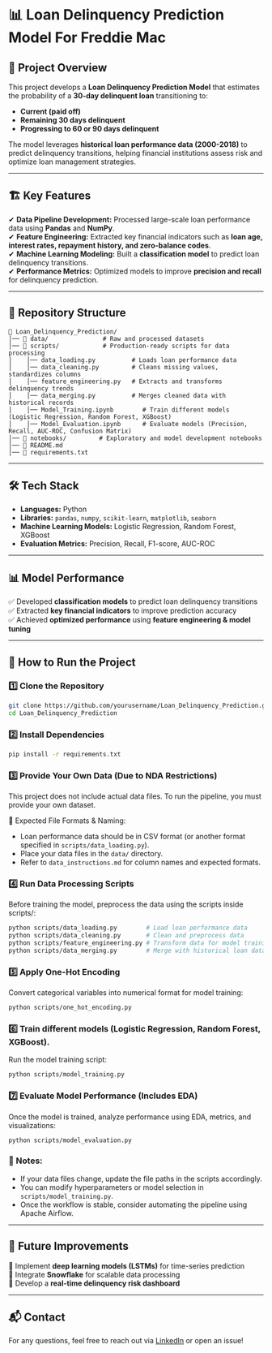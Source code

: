 # 📊 Loan Delinquency Prediction Model For Freddie Mac 

## 🚀 Project Overview  
This project develops a **Loan Delinquency Prediction Model** that estimates the probability of a **30-day delinquent loan** transitioning to:  
- **Current (paid off)**  
- **Remaining 30 days delinquent**  
- **Progressing to 60 or 90 days delinquent**  

The model leverages **historical loan performance data (2000-2018)** to predict delinquency transitions, helping financial institutions assess risk and optimize loan management strategies.  

---

## 🏗️ Key Features  
✔ **Data Pipeline Development:** Processed large-scale loan performance data using **Pandas** and **NumPy**.  
✔ **Feature Engineering:** Extracted key financial indicators such as **loan age, interest rates, repayment history, and zero-balance codes**.  
✔ **Machine Learning Modeling:** Built a **classification model** to predict loan delinquency transitions.  
✔ **Performance Metrics:** Optimized models to improve **precision and recall** for delinquency prediction.  

---

## 📂 Repository Structure  
```
📁 Loan_Delinquency_Prediction/
│── 📂 data/               # Raw and processed datasets
│── 📂 scripts/            # Production-ready scripts for data processing
│    │── data_loading.py          # Loads loan performance data
│    │── data_cleaning.py         # Cleans missing values, standardizes columns
│    │── feature_engineering.py   # Extracts and transforms delinquency trends
│    │── data_merging.py          # Merges cleaned data with historical records
│    │── Model_Training.ipynb        # Train different models (Logistic Regression, Random Forest, XGBoost)
│    │── Model_Evaluation.ipynb      # Evaluate models (Precision, Recall, AUC-ROC, Confusion Matrix)
│── 📂 notebooks/         # Exploratory and model development notebooks
│── 📄 README.md
│── 📄 requirements.txt
```

---

## 🛠️ Tech Stack  
- **Languages:** Python  
- **Libraries:** `pandas`, `numpy`, `scikit-learn`, `matplotlib`, `seaborn`  
- **Machine Learning Models:** Logistic Regression, Random Forest, XGBoost  
- **Evaluation Metrics:** Precision, Recall, F1-score, AUC-ROC 

---

## 📊 Model Performance  
✅ Developed **classification models** to predict loan delinquency transitions  
✅ Extracted **key financial indicators** to improve prediction accuracy  
✅ Achieved **optimized performance** using **feature engineering & model tuning**  

---

## 📌 How to Run the Project  

### 1️⃣ Clone the Repository  
```bash
git clone https://github.com/yourusername/Loan_Delinquency_Prediction.git
cd Loan_Delinquency_Prediction
```

### 2️⃣ Install Dependencies
   ```bash
   pip install -r requirements.txt
   ```

### 3️⃣ Provide Your Own Data (Due to NDA Restrictions)
This project does not include actual data files. To run the pipeline, you must provide your own dataset.

🔹 Expected File Formats & Naming:

- Loan performance data should be in CSV format (or another format specified in `scripts/data_loading.py`).
- Place your data files in the `data/` directory.
- Refer to `data_instructions.md` for column names and expected formats.

### 4️⃣ Run Data Processing Scripts
Before training the model, preprocess the data using the scripts inside scripts/:

```bash
python scripts/data_loading.py        # Load loan performance data
python scripts/data_cleaning.py       # Clean and preprocess data
python scripts/feature_engineering.py # Transform data for model training
python scripts/data_merging.py        # Merge with historical loan data
```
### 5️⃣ Apply One-Hot Encoding
Convert categorical variables into numerical format for model training:
```bash
python scripts/one_hot_encoding.py
```
### 6️⃣ Train different models (Logistic Regression, Random Forest, XGBoost).  
Run the model training script:
```bash
python scripts/model_training.py
```
### 7️⃣ Evaluate Model Performance (Includes EDA)
Once the model is trained, analyze performance using EDA, metrics, and visualizations:
```bash
python scripts/model_evaluation.py
```

### 🚀 Notes:

- If your data files change, update the file paths in the scripts accordingly.
- You can modify hyperparameters or model selection in `scripts/model_training.py`.
- Once the workflow is stable, consider automating the pipeline using Apache Airflow.
---

## 📢 Future Improvements  

🔹 Implement **deep learning models (LSTMs)** for time-series prediction  
🔹 Integrate **Snowflake** for scalable data processing  
🔹 Develop a **real-time delinquency risk dashboard**  

---

## 📬 Contact  

For any questions, feel free to reach out via [LinkedIn](https://www.linkedin.com/in/tanmaysakharkar) or open an issue!  

